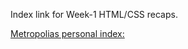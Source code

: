 Index link for Week-1 HTML/CSS recaps.

[Metropolias personal index: ](https://users.metropolia.fi/~tonykar/Web-Software-Development/Week-1/HTML-CSS/)
